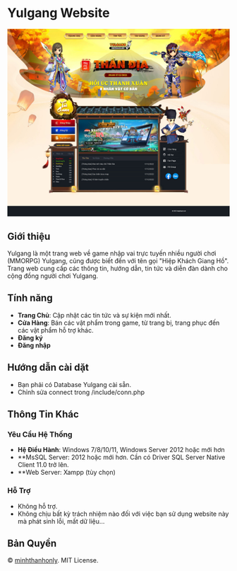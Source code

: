 # Yulgang Website

![HiepKhach](./hiepkhach.net.jpg)

## Giới thiệu

Yulgang là một trang web về game nhập vai trực tuyến nhiều người chơi (MMORPG) Yulgang, cũng được biết đến với tên gọi "Hiệp Khách Giang Hồ". Trang web cung cấp các thông tin, hướng dẫn, tin tức và diễn đàn dành cho cộng đồng người chơi Yulgang.

## Tính năng

- **Trang Chủ**: Cập nhật các tin tức và sự kiện mới nhất.
- **Cửa Hàng**: Bán các vật phẩm trong game, từ trang bị, trang phục đến các vật phẩm hỗ trợ khác.
- **Đăng ký**
- **Đăng nhập**

## Hướng dẫn cài dặt
- Bạn phải có Database Yulgang cài sẵn.
- Chỉnh sửa connect trong /include/conn.php

## Thông Tin Khác

### Yêu Cầu Hệ Thống

- **Hệ Điều Hành**: Windows 7/8/10/11, Windows Server 2012 hoặc mới hơn
- **MsSQL Server: 2012 hoặc mới hơn. Cần có Driver SQL Server Native Client 11.0 trở lên.
- **Web Server: Xampp (tùy chọn) 

### Hỗ Trợ

- Không hỗ trợ.
- Không chịu bất kỳ trách nhiệm nào đối với việc bạn sử dụng website này mà phát sinh lỗi, mất dữ liệu... 

## Bản Quyền

&copy; [minhthanhonly](https://www.facebook.com/thanhonly). MIT License.
